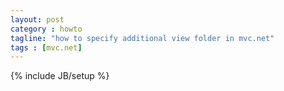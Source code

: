 ```yaml
---
layout: post
category : howto
tagline: "how to specify additional view folder in mvc.net"
tags : [mvc.net]
---
```

{% include JB/setup %}

<script src="https://gist.github.com/manpl/e1aa45ccb80cee642685.js"></script>